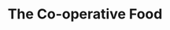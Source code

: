 ---
title: "The Co-operative Food"
url: /derby/the-co-operative-food-ashbourne-road/
shop: Supermarkt
---